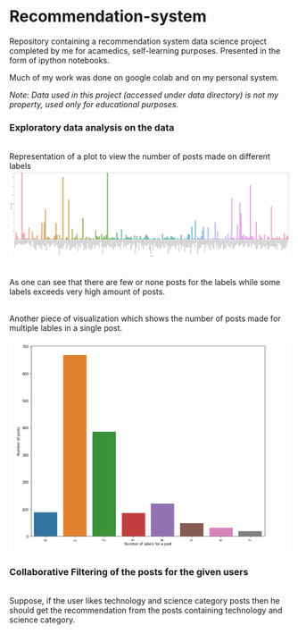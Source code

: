 # Recommendation-system
<div>
  Repository containing a recommendation system data science project completed 
  by me for acamedics, self-learning purposes. Presented in the form of ipython notebooks.
</div>

Much of my work was done on google colab and on my personal system.

<i>
  Note: Data used in this project (accessed under data directory) is not my property, used only for educational purposes.
</i>

<div>
  <h3>Exploratory data analysis on the data</h3>
  <br>Representation of a plot to view the number of posts made on different labels</br>
  <img src="https://github.com/JM-Rishav/Recommendation-system/blob/main/Posts_vs_label.png">
  
  <br>As one can see that there are few or none posts for the labels while some labels exceeds very high amount of posts.</br>
  
  <br>Another piece of visualization which shows the number of posts made for multiple lables in a single post.</br>
  
  <img src="https://github.com/JM-Rishav/Recommendation-system/blob/v0.1/Labels_for_post.png">

</div>  

<div>
  <h3>Collaborative Filtering of the posts for the given users</h3>
  <br>Suppose, if the user likes technology and science category posts then 
  he should get the recommendation from the posts containing technology and science category.</br>
  
</div>  
